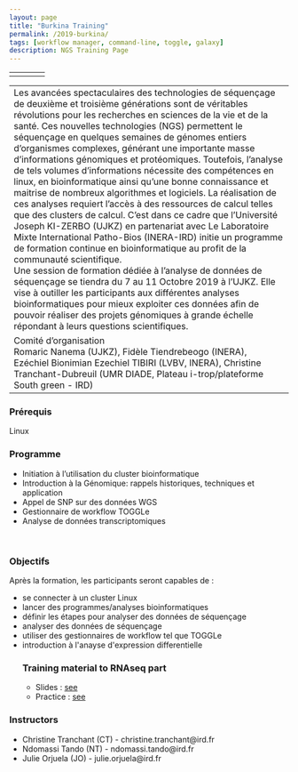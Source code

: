 ```yaml
---
layout: page
title: "Burkina Training"
permalink: /2019-burkina/
tags: [workflow manager, command-line, toggle, galaxy]
description: NGS Training Page
---
```


<table class="table-contact">
	<tr>
		<td><a class="logo" href="http://www.univ-ouaga.bf"><img class="img-logo"  src="{{ site.url }}/images/logo/logo_uzjk.jpeg" alt="" /></a></td>
		<td><a class="logo" href="http://www.pathobios.fr"><img class="img-logo" src="{{ site.url }}/images/logo/logo_pathobios.jpeg" alt="" /></a></td>
		<td><a class="logo" href="http://www.inera.bf"><img class="img-logo" src="{{ site.url }}/images/logo/logo_inera.jpeg" alt="" /></a></td>
		<td><a class="logo" href="http://bioinfo.ird.fr"><img class="img-logo"   src="{{ site.url }}/images/logo/i-trop-longtransparent.png" alt="" /></a></td>
	</tr>
</table>

<table class="table-contact">
	<tr>
		<td>
Les avancées spectaculaires des technologies de séquençage de deuxième et troisième générations sont de véritables révolutions pour les recherches en sciences de la vie et de la santé. Ces nouvelles technologies (NGS) permettent le séquençage en quelques semaines de génomes entiers d’organismes complexes, générant une importante masse d’informations génomiques et protéomiques. Toutefois, l’analyse de tels volumes d’informations nécessite des compétences en linux, en bioinformatique ainsi qu’une bonne connaissance et maitrise de nombreux algorithmes et logiciels. La réalisation de ces analyses requiert l’accès à des ressources de calcul telles que des clusters de calcul. C’est dans ce cadre que l’Université Joseph KI-ZERBO (UJKZ) en partenariat avec Le Laboratoire Mixte International Patho-Bios (INERA-IRD) initie un programme de formation continue en bioinformatique au profit de la communauté scientifique.
<br />
Une session de formation dédiée à l’analyse de données de séquençage se tiendra du 7 au 11 Octobre 2019 à l’UJKZ. Elle vise à outiller les participants aux différentes analyses bioinformatiques pour mieux exploiter ces données afin de pouvoir réaliser des projets génomiques à grande échelle répondant à leurs questions scientifiques.
</td>
	</tr>
	<tr>
		<td>
Comité d’organisation
		<br />
Romaric Nanema (UJKZ), Fidèle Tiendrebeogo (INERA), Ezéchiel  Bionimian Ezechiel TIBIRI (LVBV, INERA), Christine Tranchant-Dubreuil (UMR DIADE, Plateau i-trop/plateforme South green - IRD)
		</td></tr>
</table>


### Prérequis
Linux

<div id="colonne1">
<h3>Programme</h3>
<ul>
<li>Initiation à l’utilisation du cluster bioinformatique </li>
<li>Introduction à la Génomique: rappels historiques, techniques et  application </li>
<li>Appel de SNP sur des données WGS</li>
<li>Gestionnaire de workflow TOGGLe</li>
<li>Analyse de données transcriptomiques</li>   
</ul>
    <br />
</div>

<div id="colonne2">
<h3>Objectifs</h3>
Après la formation, les participants seront capables de :
<ul>
<li>se connecter à un cluster Linux  </li>
<li>lancer des programmes/analyses bioinformatiques</li>
<li>définir les étapes pour analyser des données de séquençage</li>
<li>analyser des données de séquençage</li>
<li>utiliser des gestionnaires de workflow tel que TOGGLe</li>
<li>introduction à l'anayse d'expression differentielle </li>

<div id="colonne3">
<h3>Training material to RNAseq part </h3>
<ul>
   <li>Slides : <a target="_blank" href="{{ site.url }}/files/XX">see</a></li>
   <li>Practice : <a target="_blank" href="{{ site.url }}/ouaga-NGS/rnaseqPractice/">see</a> </li>
</ul>
</div>
</ul>
</div>


<div id="nextInline" class="clearfix">
<h3>Instructors</h3>
<ul>
    <li>Christine Tranchant (CT) - christine.tranchant@ird.fr</li>
    <li>Ndomassi Tando (NT) - ndomassi.tando@ird.fr </li>
    <li>Julie Orjuela (JO) - julie.orjuela@ird.fr </li>
	
</ul>
</div> 


